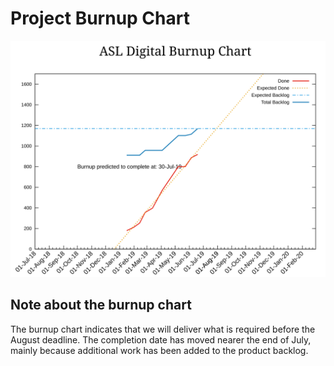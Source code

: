 # Project Burnup Chart
![Burnup Chart](graphs/burnup19062019.svg)

## Note about the burnup chart
The burnup chart indicates that we will deliver what is required before the August deadline. The completion date has moved nearer the end of July, mainly because additional work has been added to the product backlog.
